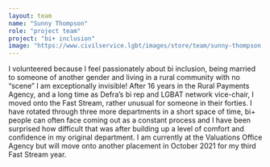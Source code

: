 ```yaml
---
layout: team
name: "Sunny Thompson"
role: "project team"
project: "bi+ inclusion"
image: "https://www.civilservice.lgbt/images/store/team/sunny-thompson.jpeg"
---
```


I volunteered because I feel passionately about bi inclusion, being married to someone of another gender and living in a rural community with no “scene” I am exceptionally invisible! After 16 years in the Rural Payments Agency, and a long time as Defra’s bi rep and LGBAT network vice-chair, I moved onto the Fast Stream, rather unusual for someone in their forties. I have rotated through three more departments in a short space of time, bi+ people can often face coming out as a constant process and I have been surprised how difficult that was after building up a level of comfort and confidence in my original department. I am currently at the Valuations Office Agency but will move onto another placement in October 2021 for my third Fast Stream year.

